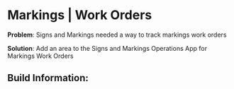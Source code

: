 # Markings | Work Orders

**Problem**: Signs and Markings needed a way to track markings work orders

**Solution**: Add an area to the Signs and Markings Operations App for Markings Work Orders

## Build Information:&#x20;

